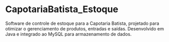 # CapotariaBatista_Estoque
Software de controle de estoque para a Capotaria Batista, projetado para otimizar o gerenciamento de produtos, entradas e saídas. Desenvolvido em Java e integrado ao MySQL para armazenamento de dados.
